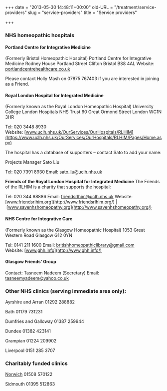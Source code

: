 +++
date = "2013-05-30 14:48:11+00:00"
old-URL = "/treatment/service-providers"
slug = "service-providers"
title = "Service providers"

+++

### NHS homeopathic hospitals

#### Portland Centre for Integrative Medicine

(Formerly Bristol Homeopathic Hospital)
Portland Centre for Integrative Medicine
Rodney House
Portland Street
Clifton
Bristol
BS8 4AL
Website: [portlandcentrehealthcare.co.uk](http://portlandcentrehealthcare.co.uk/)

Please contact Holly Mash on 07875 767403 if you are interested in joining as a Friend.

#### Royal London Hospital for Integrated Medicine

(Formerly known as the Royal London Homeopathic Hospital)
University College London Hospitals NHS Trust
60 Great Ormond Street
London WC1N 3HR

Tel: 020 3448 8930
Website: [www.uclh.nhs.uk/OurServices/OurHospitals/RLHIM](https://www.uclh.nhs.uk/OurServices/OurHospitals/RLHIM/Pages/Home.aspx)

The hospital has a database of supporters – contact Sato to add your name:

Projects Manager Sato Liu

Tel: 020 7391 8930
Email: [sato.liu@uclh.nhs.uk](mailto:sato.lui@uclh.nhs.uk)

**Friends of the Royal London Hospital for Integrated Medicine**
The Friends of the RLHIM is a charity that supports the hospital:

Tel: 020 344 88886
Email: [friendsrlhim@uclh.nhs.uk](mailto:friendsrlhim@uclh.nhs.uk)
Website: [www.friendsrlhim.org](http://www.friendsrlhim.org/) | [www.savenhshomeopathy.org](http://www.savenhshomeopathy.org/)

#### NHS Centre for Integrative Care

(Formerly known as the Glasgow Homeopathic Hospital)
1053 Great Western Road
Glasgow
G12 0YN

Tel: 0141 211 1600
Email: [britishhomeopathiclibrary@gmail.com](mailto:britishhomeopathiclibrary@gmail.com)
Website: [www.ghh.info](http://www.ghh.info/)

#### Glasgow Friends’ Group

Contact: Tasneem Nadeem (Secretary)
Email: [tasneemyadeem@yahoo.co.uk](mailto:tasneemyadeem@yahoo.co.uk)

### Other NHS clinics (serving immediate area only):

Ayrshire and Arran
01292 288882

Bath
01179 731231

Dumfries and Galloway
01387 259944

Dundee
01382 423141

Grampian
01224 209902

Liverpool
0151 285 3707

### Charitably funded clinics

[Norwich](http://localhost/treatment/bha-clinics/norwich-homeopathic-clinic/)
01508 570122

Sidmouth
01395 512863

